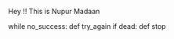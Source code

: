 Hey !! This is Nupur Madaan 

while no_success:
    def try_again
if dead:
    def stop

<!---
Noor4589/Noor4589 is a ✨ special ✨ repository because its `README.md` (this file) appears on your GitHub profile.
You can click the Preview link to take a look at your changes.
--->
